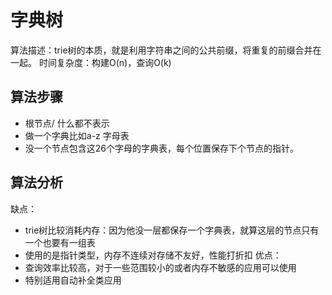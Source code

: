 # 字典树
算法描述：trie树的本质，就是利用字符串之间的公共前缀，将重复的前缀合并在一起。
时间复杂度：构建O(n)，查询O(k)
## 算法步骤
* 根节点/ 什么都不表示
* 做一个字典比如a-z 字母表
* 没一个节点包含这26个字母的字典表，每个位置保存下个节点的指针。
## 算法分析
缺点：
* trie树比较消耗内存：因为他没一层都保存一个字典表，就算这层的节点只有一个也要有一组表
* 使用的是指针类型，内存不连续对存储不友好，性能打折扣
优点：
* 查询效率比较高，对于一些范围较小的或者内存不敏感的应用可以使用
* 特别适用自动补全类应用